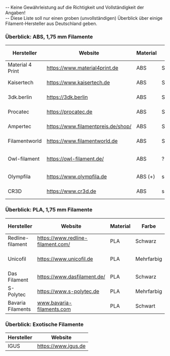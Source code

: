-- Keine Gewährleistung auf die Richtigkeit und Vollständigkeit der Angaben!    
-- Diese Liste soll nur einen groben (unvollständigen) Überblick über einige Filament-Hersteller aus Deutschland geben.

### Überblick: ABS, 1,75 mm Filamente
Hersteller|Website|Material|Farbe|Durchmesser-Toleranz [mm]|Preis [€/kg]|Spulengröße [kg]|Firmensitz|Besonderheiten
---|---|---|---|---|---|---|---|---
Material 4 Print|https://www.material4print.de|ABS|Schwarz|+- 0,02|29,27|0,75|73066 Uhingen|
Kaisertech|https://www.kaisertech.de|ABS|Schwarz|+- 0,05|15,49|1,0|13507 Berlin  |
3dk.berlin|https://3dk.berlin|ABS|Schwarz|??|49,88|1,0|12099 Berlin |
Procatec|https://procatec.de|ABS|Schwarz|+- 0,05|21,65|1,0|58708 Menden|Refill - Rollen
Ampertec|https://www.filamentpreis.de/shop/|ABS|Schwarz|+- 0,04|40,31|1,0|82140 Olching |
Filamentworld|https://www.filamentworld.de|ABS|Schwarz|+- 0,05|24,90|1,0|89231 Neu-Ulm |
Owl-filament|https://owl-filament.de/|ABS|?|??|17,90|1,0|33442 Herzebrock Clarholz|
Olympfila|https://www.olympfila.de|ABS (+)|schwarz|+- 0,05|34,22|0,75|73066 Uhingen|
CR3D|https://www.cr3d.de|ABS|schwarz|??|29,90|1,0|93413 Cham|

### Überblick: PLA, 1,75 mm Filamente
Hersteller|Website|Material|Farbe|Durchmesser-Toleranz [mm]|Preis [€/kg]|Spulengröße [kg]|Firmensitz|Besonderheiten
---|---|---|---|---|---|---|---|---
Redline-filament|https://www.redline-filament.com/|PLA|Schwarz|+- 0,05|25,99|1,0|41469 Neuss|Karton - Rollen
Unicofil|https://www.unicofil.de|PLA|Mehrfarbig|+- 0,05||0,75|08626 Adorf|zwei und dreifarbiges PLA
Das Filament|https://www.dasfilament.de/|PLA|Schwarz|+- 0,05|19,94|0,80|91448 Emskirchen|Refill - Rollen
S-Polytec|https://www.s-polytec.de|PLA|Mehrfarbig|+- 0,05||0,75|47574 Goch|
Bavaria Filaments|www.bavaria-filaments.com|PLA|Schwart|+- 0,05|21,95|1,0|83395 Freilassing|Karton - Rollen (Teilweise)


### Überblick: Exotische Filamente
Hersteller|Website
---|---
IGUS|https://www.igus.de
